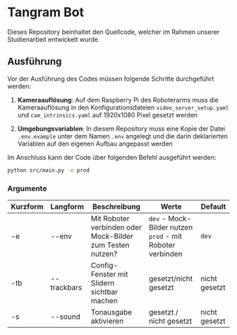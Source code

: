 # Tangram Bot

Dieses Repository beinhaltet den Quellcode, welcher im Rahmen unserer Studienarbeit entwickelt wurde.


## Ausführung

Vor der Ausführung des Codes müssen folgende Schritte durchgeführt werden:

1) **Kameraauflösung**: Auf dem Raspberry Pi des Roboterarms muss die Kameraauflösung in den Konfigurationsdateien `video_server_setup.yaml` und `cam_intrinsics.yaml` auf 1920x1080 Pixel gesetzt werden

2) **Umgebungsvariablen**: In diesem Repository muss eine Kopie der Datei `.env.example` unter dem Namen `.env` angelegt und die darin deklarierten Variablen auf den eigenen Aufbau angepasst werden

Im Anschluss kann der Code über folgenden Befehl ausgeführt werden:

```bash
python src/main.py -e prod
```

### Argumente

| Kurzform | Langform  | Beschreibung | Werte | Default |
|----------|-----------|--------------|-------|---------|
|-e        | --env       | Mit Roboter verbinden oder Mock-Bilder zum Testen nutzen? | `dev` - Mock-Bilder nutzen <br>`prod` - mit Roboter verbinden | `dev`
|-tb       | --trackbars | Config-Fenster mit Slidern sichtbar machen | gesetzt/nicht gesetzt | nicht gesetzt |
|-s        | --sound     | Tonausgabe aktivieren | gesetzt / nicht gesetzt | nicht gesetzt |
